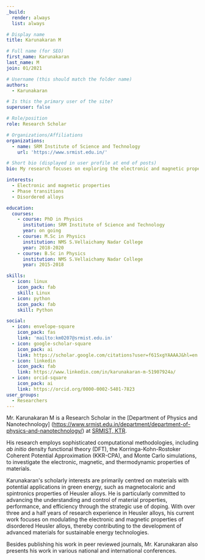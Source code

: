 ```yaml
---
_build:
  render: always
  list: always

# Display name
title: Karunakaran M

# Full name (for SEO)
first_name: Karunakaran
last_name: M
join: 01/2021

# Username (this should match the folder name)
authors:
  - Karunakaran

# Is this the primary user of the site?
superuser: false

# Role/position
role: Research Scholar

# Organizations/Affiliations
organizations:
  - name: SRM Institute of Science and Technology
    url: 'https://www.srmist.edu.in/'

# Short bio (displayed in user profile at end of posts)
bio: My research focuses on exploring the electronic and magnetic properties of disordered Heusler alloys.

interests:
  - Electronic and magnetic properties
  - Phase transitions
  - Disordered alloys

education:
  courses:
    - course: PhD in Physics
      institution: SRM Institute of Science and Technology
      year: on going
    - course: M.Sc in Physics
      institution: NMS S.Vellaichamy Nadar College
      year: 2018-2020
    - course: B.Sc in Physics
      institution: NMS S.Vellaichamy Nadar College
      year: 2015-2018

skills:
  - icon: linux
    icon_pack: fab
    skill: Linux
  - icon: python
    icon_pack: fab
    skill: Python

social:
  - icon: envelope-square
    icon_pack: fas
    link: 'mailto:km0207@srmist.edu.in'
  - icon: google-scholar-square
    icon_pack: ai
    link: https://scholar.google.com/citations?user=f61SxgYAAAAJ&hl=en
  - icon: linkedin
    icon_pack: fab
    link: https://www.linkedin.com/in/karunakaran-m-51907924a/
  - icon: orcid-square
    icon_pack: ai
    link: https://orcid.org/0000-0002-5401-7823
user_groups:
  - Researchers
---
```

Mr. Karunakaran M is a Research Scholar in the [Department of Physics and Nanotechnology]
(https://www.srmist.edu.in/department/department-of-physics-and-nanotechnology/) at [SRMIST,
KTR](https://www.srmist.edu.in).

His research employs sophisticated computational methodologies, including _ab initio_ density
functional theory (DFT), the Korringa-Kohn-Rostoker Coherent Potential Approximation (KKR-CPA), and
Monte Carlo simulations, to investigate the electronic, magnetic, and thermodynamic properties of
materials.

Karunakaran's scholarly interests are primarily centred on materials with potential applications in
green energy, such as magnetocaloric and spintronics properties of Heusler alloys. He is
particularly committed to advancing the understanding and control of material properties,
performance, and efficiency through the strategic use of doping. With over three and a half years
of research experience in Heusler alloys, his current work focuses on modulating the electronic and
magnetic properties of disordered Heusler alloys, thereby contributing to the development of
advanced materials for sustainable energy technologies.

Besides publishing his work in peer reviewed journals, Mr. Karunakaran also presents his work in
various national and international conferences.
